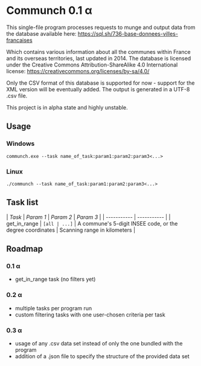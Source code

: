 # Communch 0.1 α

This single-file program processes requests to munge and output data from the
database available here:
https://sql.sh/736-base-donnees-villes-francaises

Which contains various information about all the communes within France and its
overseas territories, last updated in 2014. The database is licensed under the
Creative Commons Attribution-ShareAlike 4.0 International license:
https://creativecommons.org/licenses/by-sa/4.0/

Only the CSV format of this database is supported for now - support for the XML
version will be eventually added. The output is generated in a UTF-8 .csv file.

This project is in alpha state and highly unstable.


## Usage

### Windows
`communch.exe --task name_of_task:param1:param2:param3<...>`

### Linux
`./communch --task name_of_task:param1:param2:param3<...>`

## Task list
| *Task* | *Param 1* | *Param 2* | *Param 3* |
| ----------- | ----------- |
| get_in_range | `[all | ...]` | A commune's 5-digit INSEE code, or the degree coordinates | Scanning range in kilometers |


## Roadmap

### 0.1 α
- get_in_range task (no filters yet)

### 0.2 α
- multiple tasks per program run
- custom filtering tasks with one user-chosen criteria per task

### 0.3 α
- usage of any .csv data set instead of only the one bundled with the program
- addition of a .json file to specify the structure of the provided data set
